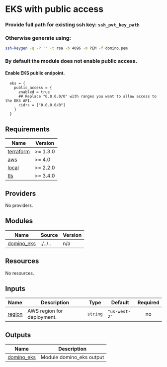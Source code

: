 # EKS with public access

### Provide full path for existing ssh key:  `ssh_pvt_key_path`
### Otherwise generate using:

```bash
ssh-keygen -q -P '' -t rsa -b 4096 -m PEM -f domino.pem
```
### By default the module does not enable public access.
#### Enable EKS public endpoint.

```hcl
  eks = {
    public_access = {
      enabled = true
      ## Replace "0.0.0.0/0" with ranges you want to allow access to the EKS API.
      cidrs = ["0.0.0.0/0"]
    }
  }
```


<!-- BEGINNING OF PRE-COMMIT-TERRAFORM DOCS HOOK -->
## Requirements

| Name | Version |
|------|---------|
| <a name="requirement_terraform"></a> [terraform](#requirement\_terraform) | >= 1.3.0 |
| <a name="requirement_aws"></a> [aws](#requirement\_aws) | >= 4.0 |
| <a name="requirement_local"></a> [local](#requirement\_local) | >= 2.2.0 |
| <a name="requirement_tls"></a> [tls](#requirement\_tls) | >= 3.4.0 |

## Providers

No providers.

## Modules

| Name | Source | Version |
|------|--------|---------|
| <a name="module_domino_eks"></a> [domino\_eks](#module\_domino\_eks) | ./../.. | n/a |

## Resources

No resources.

## Inputs

| Name | Description | Type | Default | Required |
|------|-------------|------|---------|:--------:|
| <a name="input_region"></a> [region](#input\_region) | AWS region for deployment. | `string` | `"us-west-2"` | no |

## Outputs

| Name | Description |
|------|-------------|
| <a name="output_domino_eks"></a> [domino\_eks](#output\_domino\_eks) | Module domino\_eks output |
<!-- END OF PRE-COMMIT-TERRAFORM DOCS HOOK -->
